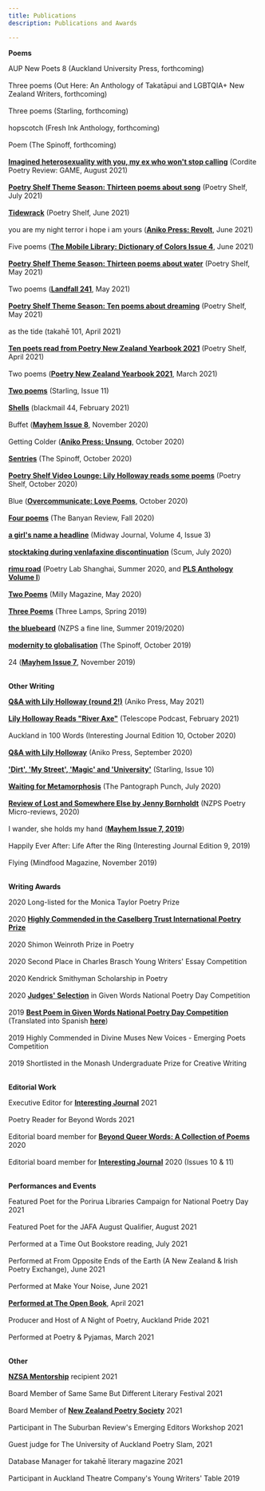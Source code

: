 ```yaml
---
title: Publications
description: Publications and Awards

---
```


<b>Poems</b><br>

AUP New Poets 8 (Auckland University Press, forthcoming)<br>
<br>
Three poems (Out Here: An Anthology of Takatāpui and LGBTQIA+ New Zealand Writers, forthcoming)<br>
<br>
Three poems (Starling, forthcoming)<br>
<br>
hopscotch (Fresh Ink Anthology, forthcoming)<br>
<br>
Poem (The Spinoff, forthcoming)<br>
<br>
<b><a href="http://cordite.org.au/poetry/game/imagined-heterosexuality-with-you-my-ex-who-wont-stop-calling/">Imagined heterosexuality with you, my ex who won't stop calling</a></b> (Cordite Poetry Review: GAME, August 2021)<br>
<br>
<b><a href="https://nzpoetryshelf.com/2021/07/30/poetry-shelf-theme-season-thirteen-poems-about-song/">Poetry Shelf Theme Season: Thirteen poems about song</a></b> (Poetry Shelf, July 2021)<br>
<br>
<b><a href="https://nzpoetryshelf.com/2021/06/28/poetry-shelf-noticeboard-lily-holloways-tidewrack/">Tidewrack</a></b> (Poetry Shelf, June 2021)<br>
<br>
you are my night terror i hope i am yours (<b><a href="https://www.anikopress.com/shop/p/issue2">Aniko Press: Revolt</a></b>, June 2021)<br>
<br>
Five poems (<b><a href="https://www.aerogramme.org/magazine">The Mobile Library: Dictionary of Colors Issue 4</a></b>, June 2021)<br>
<br>
<b><a href="https://nzpoetryshelf.com/2021/05/28/poetry-shelf-theme-season-thirteen-poems-about-water/">Poetry Shelf Theme Season: Thirteen poems about water</a></b> (Poetry Shelf, May 2021)<br>
<br>
Two poems (<b><a href="https://www.otago.ac.nz/press/books/otago825242.html">Landfall 241</a></b>, May 2021)<br>
<br>
<b><a href="https://nzpoetryshelf.com/2021/05/07/poetry-shelf-theme-season-ten-poems-about-dreaming/">Poetry Shelf Theme Season: Ten poems about dreaming</a></b> (Poetry Shelf, May 2021)<br>
<br>
as the tide (takahē 101, April 2021)<br>
<br>
<b><a href="https://nzpoetryshelf.com/2021/04/14/poetry-shelf-celebrates-new-books-with-readings-ten-poets-read-from-poetry-new-zealand-yearbook-2021/">Ten poets read from Poetry New Zealand Yearbook 2021</a></b> (Poetry Shelf, April 2021)<br>
<br>
Two poems (<b><a href="https://www.masseypress.ac.nz/books/poetry-new-zealand-yearbook-2021/">Poetry New Zealand Yearbook 2021</a></b>, March 2021)<br>
<br>
<b><a href="https://www.starlingmag.com/issue-11/lily-holloway">Two poems</a></b> (Starling, Issue 11)<br>
<br>
<b><a href="http://www.blackmailpress.com/LH44.html">Shells</a></b> (blackmail 44, February 2021)<br>
<br>
Buffet (<b><a href="https://www.mayhemjournal.co.nz/shop/product/471459/mayhem-2020--issue-8/">Mayhem Issue 8</a></b>, November 2020)<br>
<br>
Getting Colder (<b><a href="https://www.anikopress.com/shop/p/aniko-press-issue-one-unsung">Aniko Press: Unsung</a></b>, October 2020)<br>
<br>
<b><a href="https://thespinoff.co.nz/books/30-10-2020/the-friday-poem-sentries-by-lily-holloway/">Sentries</a></b> (The Spinoff, October 2020)<br>
<br>
<b><a href="https://nzpoetryshelf.com/2020/10/30/poetry-shelf-video-lounge-lily-holloway-reads-some-poems/">Poetry Shelf Video Lounge: Lily Holloway reads some poems</a></b> (Poetry Shelf, October 2020)<br>
<br>
Blue (<b><a href="https://overcommunicate.bigcartel.com/product/love-poems">Overcommunicate: Love Poems</a></b>, October 2020)<br>
<br>
<b><a href="https://www.thebanyanreview.org/issue3-fall-2020/lillyholloway-issue3-fall-2020-elements-2/">Four poems</a></b> (The Banyan Review, Fall 2020)<br>
<br>
<b><a href="http://midwayjournal.com/a-girls-name-a-headline/">a girl's name a headline</a></b> (Midway Journal, Volume 4, Issue 3)<br>
<br>
<b><a href="http://www.scum-mag.com/stocktaking-during-venlafaxine-discontinuation/">stocktaking during venlafaxine discontinuation</a></b> (Scum, July 2020)<br>
<br>
<b><a href="https://www.poetrylabshanghai.com/post/summer20">rimu road</a></b> (Poetry Lab Shanghai, Summer 2020, and <b><a href="https://www.poetrylabshanghai.com/store">PLS Anthology Volume I</a></b>)<br>
<br>
<b><a href="https://www.millymagazine.com/two-poems-by-lily-holloway">Two Poems</a></b> (Milly Magazine, May 2020)<br>
<br>
<b><a href="https://www.thethreelamps.com/article/lily-holloway?publication=spring-2019">Three Poems</a></b> (Three Lamps, Spring 2019)<br>
<br>
<b><a href="https://poetrysocietynz.files.wordpress.com/2020/04/a-fine-line-summer-2019-digital.pdf">the bluebeard</a></b> (NZPS a fine line, Summer 2019/2020)<br>
<br>
<b><a href="https://thespinoff.co.nz/books/18-10-2019/the-friday-poem-modernity-to-globalisation-by-lily-holloway/">modernity to globalisation</a></b> (The Spinoff, October 2019)<br>
<br>
24 (<b><a href="https://www.mayhemjournal.co.nz/page/7-0-contents/">Mayhem Issue 7</a></b>, November 2019)<br>
<br>

<b>Other Writing</b><br>

<b><a href="https://www.anikopress.com/interviews/lily-holloway-2">Q&A with Lily Holloway (round 2!)</a></b> (Aniko Press, May 2021)<br>
<br>
<b><a href="https://open.spotify.com/episode/5poNhuzseCeBG57uilcEVj?si=1aakXCdRRkWLcbXQWhwYEg">Lily Holloway Reads "River Axe"</a></b> (Telescope Podcast, February 2021)<br>
<br>
Auckland in 100 Words (Interesting Journal Edition 10, October 2020)<br>
<br>
<b><a href="https://www.anikopress.com/interviews/lily-holloway">Q&A with Lily Holloway</a></b> (Aniko Press, September 2020)<br>
<br>
<b><a href="https://www.starlingmag.com/issue-10/lily-holloway">'Dirt', 'My Street', 'Magic' and 'University'</a></b> (Starling, Issue 10)<br>
<br>
<b><a href="https://www.pantograph-punch.com/posts/Waiting-for-Metamorphosis">Waiting for Metamorphosis</a></b> (The Pantograph Punch, July 2020)<br>
<br>
<b><a href="https://poetrysociety.org.nz/lost-and-somewhere-else-by-jenny-bornholdt/">Review of Lost and Somewhere Else by Jenny Bornholdt</a></b> (NZPS Poetry Micro-reviews, 2020) <br>
<br>
I wander, she holds my hand (<b><a href="https://www.mayhemjournal.co.nz/page/7-0-contents/">Mayhem Issue 7, 2019</a></b>)<br>
<br>
Happily Ever After: Life After the Ring (Interesting Journal Edition 9, 2019)<br>
<br>
Flying (Mindfood Magazine, November 2019)<br>
<br>


<b>Writing Awards</b><br>

2020 Long-listed for the Monica Taylor Poetry Prize<br>
<br>
2020 <b><a href="https://www.caselbergtrust.org/news/poetry-prize-2020-winners-announced">Highly Commended in the Caselberg Trust International Poetry Prize</a></b><br>
<br>
2020 Shimon Weinroth Prize in Poetry<br>
<br>
2020 Second Place in Charles Brasch Young Writers' Essay Competition<br>
<br>
2020 Kendrick Smithyman Scholarship in Poetry<br>
<br>
2020 <b><a href="https://nzgivenwords.blogspot.com/2020/09/given-poems-for-national-poetry-day.html">Judges' Selection</a></b> in Given Words National Poetry Day Competition<br>
<br>
2019 <b><a href="https://nzgivenwords.blogspot.com/2019/09/">Best Poem in Given Words National Poetry Day Competition</a></b> (Translated into Spanish <b><a href="https://libropalabrasprestadas.blogspot.com/2019/11/dia-nacional-de-la-poesia-nueva-zelanda.html">here</a></b>)<br>
<br>
2019 Highly Commended in Divine Muses New Voices - Emerging Poets Competition<br>
<br>
2019 Shortlisted in the Monash Undergraduate Prize for Creative Writing<br>
<br>

<b>Editorial Work</b><br>

Executive Editor for <b><a href="https://www.interestingjournal.com/who-we-are">Interesting Journal</a></b> 2021<br>
<br>
Poetry Reader for Beyond Words 2021<br>
<br>
Editorial board member for <b><a href="https://www.beyondwordsmag.com/online-store/Beyond-Queer-Words-A-Collection-of-Poems-p218768615">Beyond Queer Words: A Collection of Poems</a></b> 2020<br>
<br>
Editorial board member for <b><a href="https://www.interestingjournal.com/who-we-are">Interesting Journal</a></b> 2020 (Issues 10 & 11)<br>
<br>

<b>Performances and Events</b><br>

Featured Poet for the Porirua Libraries Campaign for National Poetry Day 2021<br>
<br>
Featured Poet for the JAFA August Qualifier, August 2021<br>
<br>
Performed at a Time Out Bookstore reading, July 2021<br>
<br>
Performed at From Opposite Ends of the Earth (A New Zealand & Irish Poetry Exchange), June 2021<br>
<br>
Performed at Make Your Noise, June 2021<br>
<br>
<b><a href="https://theopenbook.co.nz/events/2021/4/25/poet-poet-poet">Performed at The Open Book</a></b>, April 2021<br>
<br>
Producer and Host of A Night of Poetry, Auckland Pride 2021<br>
<br>
Performed at Poetry & Pyjamas, March 2021<br>
<br>

<b>Other</b><br>

<b><a href="https://authors.org.nz/opportunities/nzsa-programmes-and-services/nzsa-mentor-programme/mentee-recipients-of-2021/">NZSA Mentorship</a></b> recipient 2021<br>
<br>
Board Member of Same Same But Different Literary Festival 2021<br>
<br>
Board Member of <b><a href="https://poetrysociety.org.nz/about-us/our-people/">New Zealand Poetry Society</a></b> 2021<br>
<br>
Participant in The Suburban Review's Emerging Editors Workshop 2021<br>
<br>
Guest judge for The University of Auckland Poetry Slam, 2021<br>
<br>
Database Manager for takahē literary magazine 2021<br>
<br>
Participant in Auckland Theatre Company's Young Writers' Table 2019<br>
<br>
